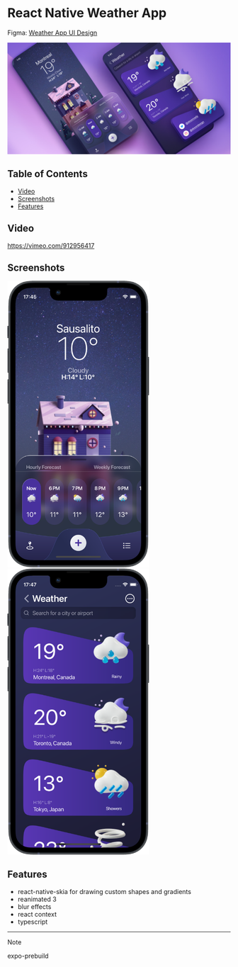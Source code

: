 # React Native Weather App

Figma: [Weather App UI Design](https://www.figma.com/community/file/1100826294536456295/weather-app-ui-design)

![An old rock in the desert](./readme-assets/preview.png)

## Table of Contents

- [Video](#video)
- [Screenshots](#screenshots)
- [Features](#features)

## Video

https://vimeo.com/912956417

## Screenshots

<p float="left">
  <img src="./readme-assets/fr1.png" width="320" style="margin-right: 16px"/>
  <img src="./readme-assets/fr2.png" width="320" />
</p>

## Features

- react-native-skia for drawing custom shapes and gradients
- reanimated 3
- blur effects
- react context
- typescript

---

> [!NOTE]  
> expo-prebuild
